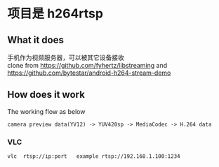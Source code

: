 # 项目是 h264rtsp

## What it does
手机作为视频服务器，可以被其它设备接收<br/>
clone from https://github.com/fyhertz/libstreaming and https://github.com/bytestar/android-h264-stream-demo

## How does it work 
The working flow as below
```
camera preview data(YV12) -> YUV420sp -> MediaCodec -> H.264 data
```
### VLC
```
vlc  rtsp://ip:port   example rtsp://192.168.1.100:1234
```

